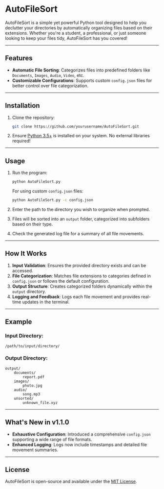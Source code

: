 # AutoFileSort

AutoFileSort is a simple yet powerful Python tool designed to help you declutter your directories by automatically organizing files based on their extensions. Whether you're a student, a professional, or just someone looking to keep your files tidy, AutoFileSort has you covered!

---

## Features
- **Automatic File Sorting**: Categorizes files into predefined folders like `Documents`, `Images`, `Audio`, `Video`, etc. 
- **Customizable Configurations**: Supports custom `config.json` files for better control over file categorization.

---

## Installation
1. Clone the repository:
   ```bash
   git clone https://github.com/yourusername/AutoFileSort.git
   ```
2. Ensure [Python 3.5+](https://www.python.org/downloads/) is installed on your system. No external libraries required!


---

## Usage
1. Run the program:
   ```bash
   python AutoFileSort.py
   ```

   For using custom `config.json` files:
   ```bash
   python AutoFileSort.py -c config.json
   ```
2. Enter the path to the directory you wish to organize when prompted.
3. Files will be sorted into an `output` folder, categorized into subfolders based on their type.
4. Check the generated log file for a summary of all file movements.

---

## How It Works
1. **Input Validation**: Ensures the provided directory exists and can be accessed.
2. **File Categorization**: Matches file extensions to categories defined in `config.json` or follows the default configuration.
3. **Output Structure**: Creates categorized folders dynamically within the `output` directory.
4. **Logging and Feedback**: Logs each file movement and provides real-time updates in the terminal.

---

## Example
### Input Directory:
```
/path/to/input/directory/
```
### Output Directory:
```
output/
    documents/
        report.pdf
    images/
        photo.jpg
    audio/
        song.mp3
    unsorted/
        unknown_file.xyz
```

---

## What's New in v1.1.0
- **Exhaustive Configuration**: Introduced a comprehensive `config.json` supporting a wide range of file formats.
- **Enhanced Logging**: Logs now include timestamps and detailed file movement summaries.

---

## License
AutoFileSort is open-source and available under the [MIT License](LICENSE.txt).
